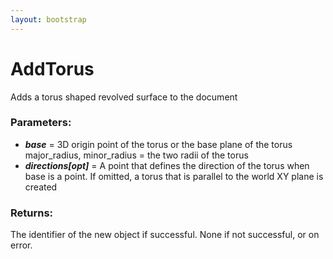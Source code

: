 ```yaml
---
layout: bootstrap
---
```


# AddTorus

Adds a torus shaped revolved surface to the document
        

### Parameters:

- ***base*** = 3D origin point of the torus or the base plane of the torus
major_radius, minor_radius = the two radii of the torus
- ***directions[opt]*** = A point that defines the direction of the torus when base is a point.
  If omitted, a torus that is parallel to the world XY plane is created
        

### Returns:


The identifier of the new object if successful.
None if not successful, or on error.
        
